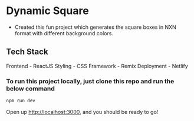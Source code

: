 # Dynamic Square

- Created this fun project which generates the square boxes in NXN format with different background colors.

## Tech Stack
Frontend - ReactJS
Styling - CSS
Framework - Remix
Deployment - Netlify

### To run this project locally, just clone this repo and run the below command
```sh
npm run dev
```
Open up [http://localhost:3000](http://localhost:3000), and you should be ready to go!
